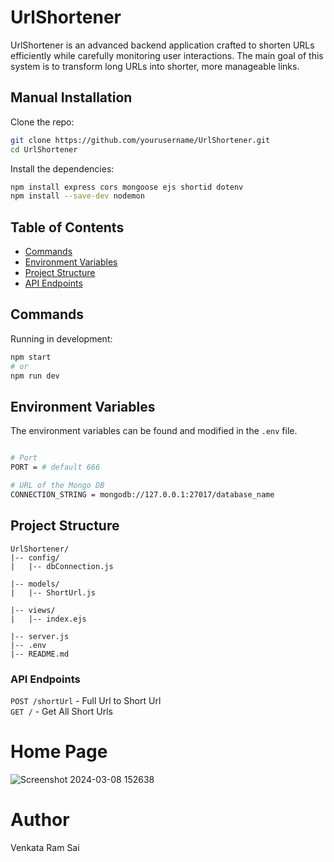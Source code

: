 # UrlShortener

UrlShortener is an advanced backend application crafted to shorten URLs efficiently while carefully monitoring user interactions. The main goal of this system is to transform long URLs into shorter, more manageable links.
## Manual Installation

Clone the repo:

```bash
git clone https://github.com/yourusername/UrlShortener.git
cd UrlShortener
```
Install the dependencies:

```bash
npm install express cors mongoose ejs shortid dotenv
npm install --save-dev nodemon
```




## Table of Contents

- [Commands](#commands)
- [Environment Variables](#environment-variables)
- [Project Structure](#project-structure)
- [API Endpoints](#api-endpoints)

## Commands

Running in development:

```bash
npm start
# or
npm run dev
```


## Environment Variables

The environment variables can be found and modified in the `.env` file.

```bash

# Port
PORT = # default 666

# URL of the Mongo DB
CONNECTION_STRING = mongodb://127.0.0.1:27017/database_name

```

## Project Structure

```
UrlShortener/
|-- config/
|   |-- dbConnection.js

|-- models/
|   |-- ShortUrl.js

|-- views/
|   |-- index.ejs

|-- server.js
|-- .env
|-- README.md

```

### API Endpoints

`POST /shortUrl` - Full Url to Short Url\
`GET /` - Get All Short Urls


# Home Page
![Screenshot 2024-03-08 152638](https://github.com/kvprasad13/URL-Shortener/assets/123655329/780d137d-a88d-45ed-9ac2-da2841211ef8)


# Author
Venkata Ram Sai
